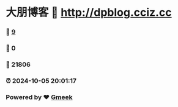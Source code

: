 # 大朋博客 :link: http://dpblog.cciz.cc 
### :page_facing_up: [9](http://dpblog.cciz.cc/tag.html) 
### :speech_balloon: 0 
### :hibiscus: 21806 
### :alarm_clock: 2024-10-05 20:01:17 
### Powered by :heart: [Gmeek](https://github.com/Meekdai/Gmeek)
